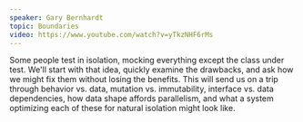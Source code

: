 ```yaml
---
speaker: Gary Bernhardt
topic: Boundaries
video: https://www.youtube.com/watch?v=yTkzNHF6rMs
---
```


Some people test in isolation, mocking everything except the class under test. We'll start with that idea, quickly examine the drawbacks, and ask how we might fix them without losing the benefits. This will send us on a trip through behavior vs. data, mutation vs. immutability, interface vs. data dependencies, how data shape affords parallelism, and what a system optimizing each of these for natural isolation might look like.
